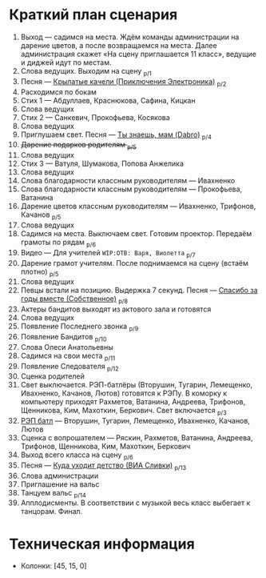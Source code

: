 # Краткий план сценария
1. Выход — садимся на места. Ждём команды администрации на дарение цветов, а после возвращаемся на места. Далее администрация скажет «На сцену приглашается 11 класс», ведущие и диджей идут по местам.
2. Слова ведущих. Выходим на сцену <sub>p/1</sub>
3. Песня — [Крылатые качели (Приключения Электроника)](texts/krylatye-kacheli.md) <sub>p/2</sub>
4. Расходимся по бокам
5. Стих 1 — Абдуллаев, Краснюкова, Сафина, Кицкан
6. Слова ведущих
7. Стих 2 — Санкевич, Прокофьева, Косякова
8. Слова ведущих
9. Приглушаем свет. Песня — [Ты знаешь, мам (Dabro)](texts/dabro-ti-zhaesh-mam.md) <sub>p/4</sub>
10. ~~Дарение подарков родителям <sub>p/5</sub>~~
11. Слова ведущих
12. Стих 3 — Ватуля, Шумакова, Попова Анжелика
13. Слова ведущих
14. Слова благодарности классным руководителям — Ивахненко
15. Слова благодарности классным руководителям — Прокофьева, Ватанина
16. Дарение цветов классным руководителям — Ивахненко, Трифонов, Качанов <sub>p/5</sub>
17. Слова ведущих
18. Садимся на места. Выключаем свет. Готовим проектор. Передаём грамоты по рядам <sub>p/6</sub>
19. Видео — Для учителей `WIP:ОТВ: Варя, Виолетта` <sub>p/7</sub>
20. Дарение грамот учителям. После поднимаемся на сцену (встаём плотно) <sub>p/5</sub>
21. Слова ведущих
22. Певцы встали на позицию. Выдержка 7 секунд. Песня — [Спасибо за годы вместе (Собственное)](texts/spasibo-za-gody-vmeste.md) <sub>p/8</sub>
23. Актеры бандитов выходят из актового зала и готовятся
24. Слова ведущих
25. Появление Последнего звонка <sub>p/9</sub>
26. Появление Бандитов <sub>p/10</sub>
27. Слова Олеси Анатольевны
28. Садимся на свои места <sub>p/11</sub>
29. Появление Следователя <sub>p/12</sub>
30. Сценка родителей
31. Свет выключается. РЭП-батлёры (Вторушин, Тугарин, Лемещенко, Ивахненко, Качанов, Лютов) готовятся к РЭПу. В коморку к компьютеру приходят Рахметов, Ватанина, Андреева, Трифонов, Щенникова, Ким, Махоткин, Беркович. Свет включается <sub>p/3</sub>
32. [РЭП батл](texts/rep.md) — Вторушин, Тугарин, Лемещенко, Ивахненко, Качанов, Лютов
33. Сценка с вопрошателем — Ряскин, Рахметов, Ватанина, Андреева, Трифонов, Щенникова, Ким, Махоткин, Беркович
34. Выход всего класса на сцену <sub>p/6</sub>
35. Песня — [Куда уходит детство (ВИА Сливки)](texts/kuda-uhodit-detstvo.md) <sub>p/13</sub>
36. Слова администрации
37. Приглашение на вальс
38. Танцуем вальс <sub>p/14</sub>
39. Апплодисменты. В соответствии с музыкой весь класс выбегает к танцорам. Финал.

# Техническая информация
- Колонки: [45, 15, 0]
